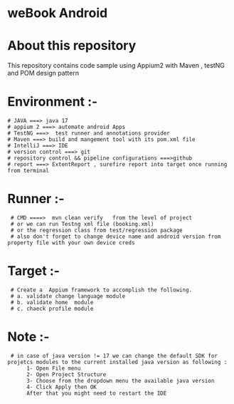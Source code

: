 # weBook Android
# **About this repository**
This repository contains code sample using Appium2 with  Maven , testNG and POM design pattern 

  # **Environment :-** 


    # JAVA ===> java 17
    # appium 2 ===> automate android Apps
    # TestNG ===>  test runner and annotations provider 
    # Maven ===> build and mangement tool with its pom.xml file 
    # IntelliJ ===> IDE
    # version control ===> git
    # repository control && pipeline configurations ===>github
    # report ===> ExtentReport , surefire report into target once running from terminal

    
  
  
  
  # **Runner** :- 
  
     # CMD ====>  mvn clean verify   from the level of project 
     # or we can run Testng xml file (booking.xml)
     # or the regression class from test/regression package
     # also don't forget to change device name and android version from property file with your own device creds
    

  # **Target** :- 
  
     # Create a  Appium framework to accomplish the following. 
     # a. validate change language module
     # b. validate home  module
     # c. chaeck profile module
           
           
   # **Note** :- 
     
     # in case of java version != 17 we can change the default SDK for projetcs modules to the current installed java version as following : 
          1- Open File menu 
          2- Open Project Structure 
          3- Choose from the dropdown menu the available java version 
          4- Click Apply then OK 
          After that you might need to restart the IDE
  


     
  




